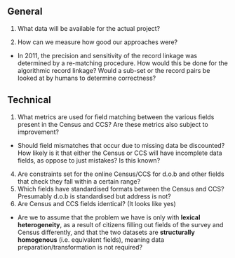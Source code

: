 General
------

1. What data will be available for the actual project?

2. How can we measure how good our approaches were?
  - In 2011, the precision and sensitivity of the record linkage was determined by a re-matching procedure. How would this be done for the algorithmic record linkage? Would a sub-set or the record pairs be looked at by humans to determine correctness?

Technical
-------

1.  What metrics are used for field matching between the various fields present in the Census and CCS? Are these metrics also subject to improvement?
  - Should field mismatches that occur due to missing data be discounted? How likely is it that either the Census or CCS will have incomplete data fields, as oppose to just mistakes? Is this known?
4. Are constraints set for the online Census/CCS for d.o.b and other fields that check they fall within a certain range?
5. Which fields have standardised formats between the Census and CCS? Presumably d.o.b is standardised but address is not?
1. Are Census and CCS fields identical? (It looks like yes)
  - Are we to assume that the problem we have is only with **lexical heterogeneity**, as a result of citizens filling out fields of the survey and Census differently, and that the two datasets are **structurally homogenous** (i.e. equivalent fields), meaning data preparation/transformation is not required?
